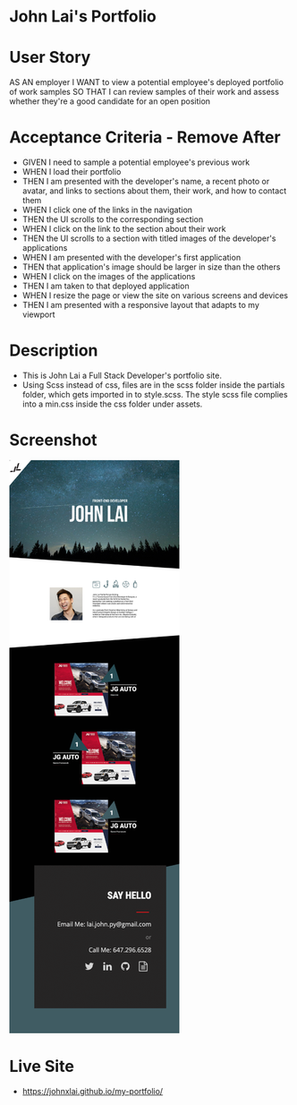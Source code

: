 # John Lai's Portfolio

# User Story
AS AN employer
I WANT to view a potential employee's deployed portfolio of work samples
SO THAT I can review samples of their work and assess whether they're a good candidate for an open position

# Acceptance Criteria - Remove After
* GIVEN I need to sample a potential employee's previous work
* WHEN I load their portfolio
* THEN I am presented with the developer's name, a recent photo or avatar, and links to sections about them, their work, and how to contact them
* WHEN I click one of the links in the navigation
* THEN the UI scrolls to the corresponding section
* WHEN I click on the link to the section about their work
* THEN the UI scrolls to a section with titled images of the developer's applications
* WHEN I am presented with the developer's first application
* THEN that application's image should be larger in size than the others
* WHEN I click on the images of the applications
* THEN I am taken to that deployed application
* WHEN I resize the page or view the site on various screens and devices
* THEN I am presented with a responsive layout that adapts to my viewport


# Description
* This is John Lai a Full Stack Developer's portfolio site.
* Using Scss instead of css, files are in the scss folder inside the partials folder, which gets imported in to style.scss. The style scss file complies into a min.css inside the css folder under assets.

# Screenshot
![Final Website](assets/image/portfolio-mock-up.png)

# Live Site
* https://johnxlai.github.io/my-portfolio/